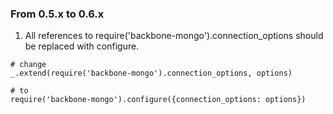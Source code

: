 ### From 0.5.x to 0.6.x

1. All references to require('backbone-mongo').connection_options should be replaced with configure.

```
# change
_.extend(require('backbone-mongo').connection_options, options)

# to
require('backbone-mongo').configure({connection_options: options})
```
